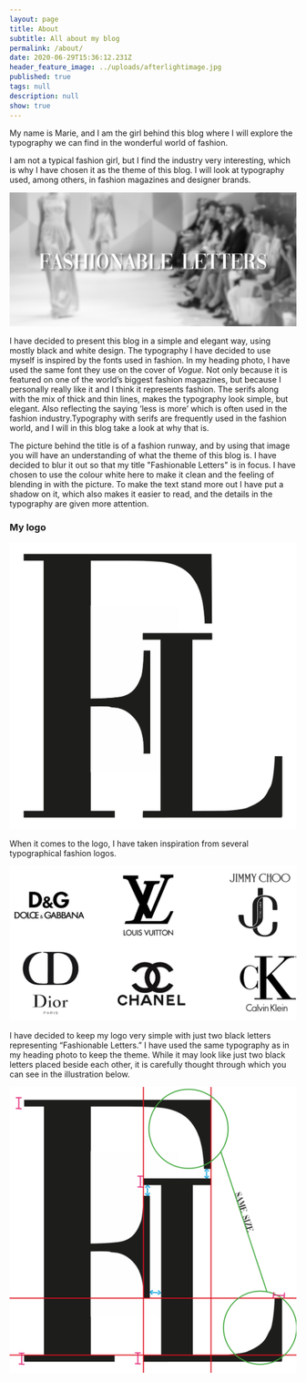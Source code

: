 ```yaml
---
layout: page
title: About
subtitle: All about my blog
permalink: /about/
date: 2020-06-29T15:36:12.231Z
header_feature_image: ../uploads/afterlightimage.jpg
published: true
tags: null
description: null
show: true
---
```

My name is Marie, and I am the girl behind this blog where I will explore the typography we can find in the wonderful world of fashion.

I am not a typical fashion girl, but I find the industry very interesting, which is why I have chosen it as the theme of this blog. I will look at typography used, among others, in fashion magazines and designer brands.

![](../uploads/yes.jpg)

I have decided to present this blog in a simple and elegant way, using mostly black and white design. The typography I have decided to use myself is inspired by the fonts used in fashion. In my heading photo, I have used the same font they use on the cover of *Vogue.* Not only because it is featured on one of the world’s biggest fashion magazines, but because I personally really like it and I think it represents fashion. The serifs along with the mix of thick and thin lines, makes the typography look simple, but elegant. Also reflecting the saying ‘less is more’ which is often used in the fashion industry.Typography with serifs are frequently used in the fashion world, and I will in this blog take a look at why that is.

The picture behind the title is of a fashion runway, and by using that image you will have an understanding of what the theme of this blog is. I have decided to blur it out so that my title "Fashionable Letters" is in focus. I have chosen to use the colour white here to make it clean and the feeling of blending in with the picture. To make the text stand more out I have put a shadow on it, which also makes it easier to read, and the details in the typography are given more attention.

### My logo

![](../uploads/skjermbilde-2020-10-07-kl.-16.04.11.png)

When it comes to the logo, I have taken inspiration from several typographical fashion logos.

![](../uploads/untitled-5.jpg)

I have decided to keep my logo very simple with just two black letters representing “Fashionable Letters.” I have used the same typography as in my heading photo to keep the theme. While it may look like just two black letters placed beside each other, it is carefully thought through which you can see in the illustration below.

![](../uploads/skjermbilde-2020-10-07-kl.-16.04.36.png)